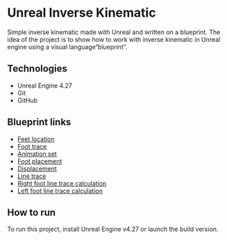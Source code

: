 ﻿# Unreal Inverse Kinematic
Simple inverse kinematic made with Unreal and written on a blueprint. The idea of the project is to show how to work with inverse kinematic in Unreal engine using a visual language“blueprint”.

## Technologies
- Unreal Engine 4.27
- Git
- GitHub

## Blueprint links
- [Feet location](https://blueprintue.com/blueprint/h4yu6gej/ "Feet location")
- [Foot trace](https://blueprintue.com/blueprint/6z3gbhsr/ "Foot trace")
- [Animation set](https://blueprintue.com/blueprint/7489fcal/ "Animation set")
- [Foot placement](https://blueprintue.com/blueprint/s9adk_gr/ "Foot placement")
- [Displacement](https://blueprintue.com/blueprint/ghzsiv2e/ "Displacement")
- [Line trace](https://blueprintue.com/blueprint/vcxz0-m_/ "Line trace")
- [Right foot line trace calculation](https://blueprintue.com/blueprint/ho5oopjl/ "Right foot line trace calculation")
- [Left foot line trace calculation](https://blueprintue.com/blueprint/s4nw-gpn/ "Left foot line trace calculation")


## How to run
To run this project, install Unreal Engine v4.27 or launch the build version.
